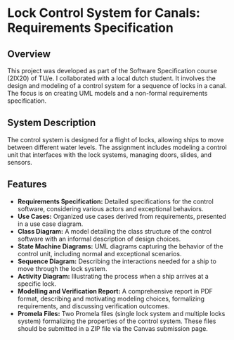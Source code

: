# Lock Control System for Canals: Requirements Specification

## Overview
This project was developed as part of the Software Specification course (2IX20) of TU/e. I collaborated with a local dutch student. It involves the design and modeling of a control system for a sequence of locks in a canal. The focus is on creating UML models and a non-formal requirements specification.

## System Description
The control system is designed for a flight of locks, allowing ships to move between different water levels. The assignment includes modeling a control unit that interfaces with the lock systems, managing doors, slides, and sensors.

## Features
- **Requirements Specification:** Detailed specifications for the control software, considering various actors and exceptional behaviors.
- **Use Cases:** Organized use cases derived from requirements, presented in a use case diagram.
- **Class Diagram:** A model detailing the class structure of the control software with an informal description of design choices.
- **State Machine Diagrams:** UML diagrams capturing the behavior of the control unit, including normal and exceptional scenarios.
- **Sequence Diagram:** Describing the interactions needed for a ship to move through the lock system.
- **Activity Diagram:** Illustrating the process when a ship arrives at a specific lock.
- **Modelling and Verification Report:** A comprehensive report in PDF format, describing and motivating modeling choices, formalizing requirements, and discussing verification outcomes.
- **Promela Files:** Two Promela files (single lock system and multiple locks system) formalizing the properties of the control system. These files should be submitted in a ZIP file via the Canvas submission page.


